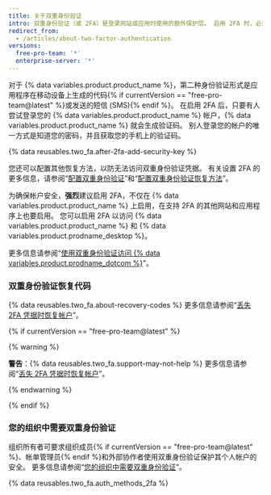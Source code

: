 ```yaml
---
title: 关于双重身份验证
intro: 双重身份验证（或 2FA）是登录网站或应用时使用的额外保护层。 启用 2FA 时，必须使用您的用户名和密码登录，并提供另一种只有您知道或可以访问的身份验证形式。
redirect_from:
  - /articles/about-two-factor-authentication
versions:
  free-pro-team: '*'
  enterprise-server: '*'
---
```


对于 {% data variables.product.product_name %}，第二种身份验证形式是应用程序在移动设备上生成的代码{% if currentVersion == "free-pro-team@latest" %}或发送的短信 (SMS){% endif %}。 在启用 2FA 后，只要有人尝试登录您的 {% data variables.product.product_name %} 帐户，{% data variables.product.product_name %} 就会生成验证码。 别人登录您的帐户的唯一方式是知道您的密码，并且获取您的手机上的验证码。

{% data reusables.two_fa.after-2fa-add-security-key %}

您还可以配置其他恢复方法，以防无法访问双重身份验证凭据。 有关设置 2FA 的更多信息，请参阅“[配置双重身份验证](/articles/configuring-two-factor-authentication)”和“[配置双重身份验证恢复方法](/articles/configuring-two-factor-authentication-recovery-methods)”。

为确保帐户安全，**强烈**建议启用 2FA，不仅在 {% data variables.product.product_name %} 上启用，在支持 2FA 的其他网站和应用程序上也要启用。 您可以启用 2FA 以访问 {% data variables.product.product_name %} 和 {% data variables.product.prodname_desktop %}。

更多信息请参阅“[使用双重身份验证访问 {% data variables.product.prodname_dotcom %}](/articles/accessing-github-using-two-factor-authentication)”。

### 双重身份验证恢复代码

{% data reusables.two_fa.about-recovery-codes %} 更多信息请参阅“[丢失 2FA 凭据时恢复帐户](/articles/recovering-your-account-if-you-lose-your-2fa-credentials)”。

{% if currentVersion == "free-pro-team@latest" %}

{% warning %}

**警告**：{% data reusables.two_fa.support-may-not-help %} 更多信息请参阅“[丢失 2FA 凭据时恢复帐户](/articles/recovering-your-account-if-you-lose-your-2fa-credentials)”。

{% endwarning %}

{% endif %}

### 您的组织中需要双重身份验证

组织所有者可要求组织成员{% if currentVersion == "free-pro-team@latest" %}、帐单管理员{% endif %}和外部协作者使用双重身份验证保护其个人帐户的安全。 更多信息请参阅“[您的组织中需要双重身份验证](/articles/requiring-two-factor-authentication-in-your-organization)”。

{% data reusables.two_fa.auth_methods_2fa %}
